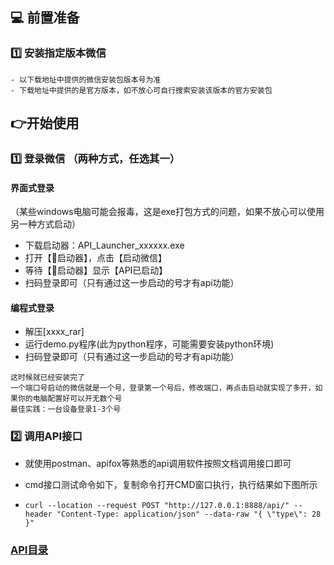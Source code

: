 ## 💻 前置准备

### 1️⃣ 安装指定版本微信

   ```
   - 以下载地址中提供的微信安装包版本号为准
   - 下载地址中提供的是官方版本，如不放心可自行搜索安装该版本的官方安装包
   ```

## 👉开始使用

### 1️⃣ 登录微信 （两种方式，任选其一）

#### 界面式登录
（某些windows电脑可能会报毒，这是exe打包方式的问题，如果不放心可以使用另一种方式启动）
- 下载启动器：API_Launcher_xxxxxx.exe
- 打开【🚀启动器】，点击【启动微信】
- 等待【🚀启动器】显示【API已启动】
- 扫码登录即可（只有通过这一步启动的号才有api功能）

#### 编程式登录

- 解压[xxxx_rar]
- 运行demo.py程序(此为python程序，可能需要安装python环境)
- 扫码登录即可（只有通过这一步启动的号才有api功能）


```
这时候就已经安装完了
一个端口号启动的微信就是一个号，登录第一个号后，修改端口，再点击启动就实现了多开，如果你的电脑配置好可以开无数个号
最佳实践：一台设备登录1-3个号
```

### 2️⃣ 调用API接口

- 就使用postman、apifox等熟悉的api调用软件按照文档调用接口即可

- cmd接口测试命令如下，复制命令打开CMD窗口执行，执行结果如下图所示
- ```curl --location --request POST "http://127.0.0.1:8888/api/" --header "Content-Type: application/json" --data-raw "{ \"type\": 28 }"```


### **[API目录](../menu.md)**
